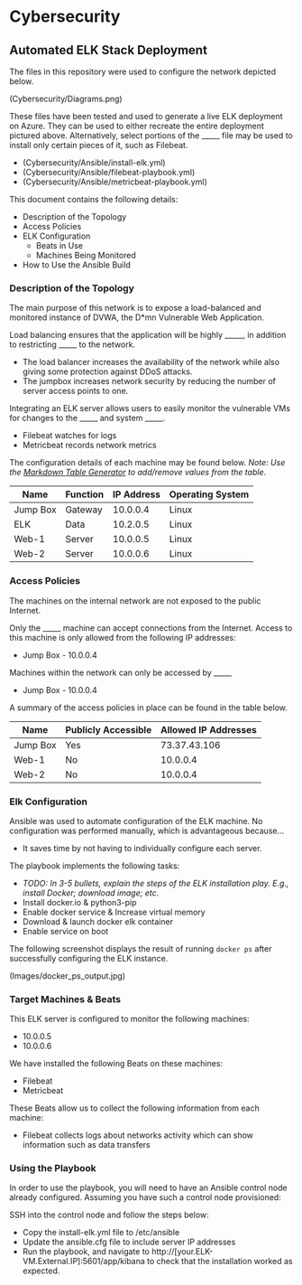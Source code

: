 # Cybersecurity
## Automated ELK Stack Deployment

The files in this repository were used to configure the network depicted below.

(Cybersecurity/Diagrams.png)

These files have been tested and used to generate a live ELK deployment on Azure. They can be used to either recreate the entire deployment pictured above. Alternatively, select portions of the _____ file may be used to install only certain pieces of it, such as Filebeat.

  - (Cybersecurity/Ansible/install-elk.yml)
  - (Cybersecurity/Ansible/filebeat-playbook.yml)
  - (Cybersecurity/Ansible/metricbeat-playbook.yml)

This document contains the following details:
- Description of the Topology
- Access Policies
- ELK Configuration
  - Beats in Use
  - Machines Being Monitored
- How to Use the Ansible Build


### Description of the Topology

The main purpose of this network is to expose a load-balanced and monitored instance of DVWA, the D*mn Vulnerable Web Application.

Load balancing ensures that the application will be highly _____, in addition to restricting _____ to the network.
- The load balancer increases the availability of the network while also giving some protection against DDoS attacks. 
- The jumpbox increases network security by reducing the number of server access points to one.

Integrating an ELK server allows users to easily monitor the vulnerable VMs for changes to the _____ and system _____.
- Filebeat watches for logs
- Metricbeat records network metrics

The configuration details of each machine may be found below.
_Note: Use the [Markdown Table Generator](http://www.tablesgenerator.com/markdown_tables) to add/remove values from the table_.

| Name     | Function | IP Address | Operating System |
|----------|----------|------------|------------------|
| Jump Box | Gateway  | 10.0.0.4   | Linux            |
| ELK      | Data     | 10.2.0.5   | Linux            |
| Web-1    | Server   | 10.0.0.5   | Linux            |
| Web-2    | Server   | 10.0.0.6   | Linux            |

### Access Policies

The machines on the internal network are not exposed to the public Internet. 

Only the _____ machine can accept connections from the Internet. Access to this machine is only allowed from the following IP addresses:
- Jump Box - 10.0.0.4

Machines within the network can only be accessed by _____
- Jump Box - 10.0.0.4

A summary of the access policies in place can be found in the table below.

| Name     | Publicly Accessible | Allowed IP Addresses |
|----------|---------------------|----------------------|
| Jump Box | Yes                 | 73.37.43.106         |
| Web-1    | No                  | 10.0.0.4             |
| Web-2    | No                  | 10.0.0.4             |

### Elk Configuration

Ansible was used to automate configuration of the ELK machine. No configuration was performed manually, which is advantageous because...
- It saves time by not having to individually configure each server.

The playbook implements the following tasks:
- _TODO: In 3-5 bullets, explain the steps of the ELK installation play. E.g., install Docker; download image; etc._
- Install docker.io & python3-pip
- Enable docker service & Increase virtual memory
- Download & launch docker elk container
- Enable service on boot

The following screenshot displays the result of running `docker ps` after successfully configuring the ELK instance.

(Images/docker_ps_output.jpg)

### Target Machines & Beats
This ELK server is configured to monitor the following machines:
- 10.0.0.5
- 10.0.0.6

We have installed the following Beats on these machines:
- Filebeat
- Metricbeat

These Beats allow us to collect the following information from each machine:
- Filebeat collects logs about networks activity which can show information such as data transfers 

### Using the Playbook
In order to use the playbook, you will need to have an Ansible control node already configured. Assuming you have such a control node provisioned: 

SSH into the control node and follow the steps below:
- Copy the install-elk.yml file to /etc/ansible
- Update the ansible.cfg file to include server IP addresses
- Run the playbook, and navigate to http://[your.ELK-VM.External.IP]:5601/app/kibana to check that the installation worked as expected.
